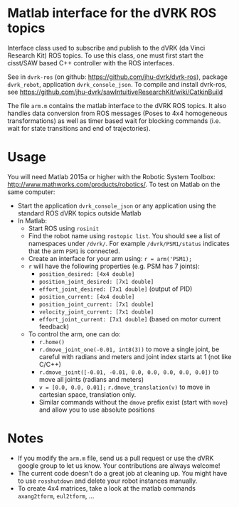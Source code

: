 Matlab interface for the dVRK ROS topics
========================================

Interface class used to subscribe and publish to the dVRK (da Vinci
Research Kit) ROS topics.  To use this class, one must first start the
cisst/SAW based C++ controller with the ROS interfaces.

See in `dvrk-ros` (on github: https://github.com/jhu-dvrk/dvrk-ros),
package `dvrk_robot`, application `dvrk_console_json`.  To compile and
install dvrk-ros, see
https://github.com/jhu-dvrk/sawIntuitiveResearchKit/wiki/CatkinBuild

The file `arm.m` contains the matlab interface to the dVRK ROS topics.
It also handles data conversion from ROS messages (Poses to 4x4
homogeneous transformations) as well as timer based wait for blocking
commands (i.e. wait for state transitions and end of trajectories).

Usage
=====

You will need Matlab 2015a or higher with the Robotic System Toolbox: http://www.mathworks.com/products/robotics/.  To test on Matlab on the same computer:
 * Start the application `dvrk_console_json` or any application using the standard ROS dVRK topics outside Matlab
 * In Matlab:
   * Start ROS using `rosinit`
   * Find the robot name using `rostopic list`.  You should see a list of namespaces under `/dvrk/`.  For example `/dvrk/PSM1/status` indicates that the arm `PSM1` is connected.
   * Create an interface for your arm using: `r = arm('PSM1);`
   * `r` will have the following properties (e.g. PSM has 7 joints):
     * `position_desired: [4x4 double]`
     * `position_joint_desired: [7x1 double]`
     * `effort_joint_desired: [7x1 double]` (output of PID)
     * `position_current: [4x4 double]`
     * `position_joint_current: [7x1 double]`
     * `velocity_joint_current: [7x1 double]`
     * `effort_joint_current: [7x1 double]` (based on motor current feedback)
   * To control the arm, one can do:
     * `r.home()`
     * `r.dmove_joint_one(-0.01, int8(3))` to move a single joint, be careful with radians and meters and joint index starts at 1 (not like C/C++)
     * `r.dmove_joint([-0.01, -0.01, 0.0, 0.0, 0.0, 0.0, 0.0])` to move all joints (radians and meters)
     * `v = [0.0, 0.0, 0.01];`
       `r.dmove_translation(v)` to move in cartesian space, translation only.
     * Similar commands without the `dmove` prefix exist (start with `move`) and allow you to use absolute positions

Notes
=====

* If you modify the `arm.m` file, send us a pull request or use the dVRK google group to let us know.  Your contributions are always welcome!
* The current code doesn't do a great job at cleaning up.  You might have to use `rosshutdown` and delete your robot instances manually.
* To create 4x4 matrices, take a look at the matlab commands `axang2tform`, `eul2tform`, ...
